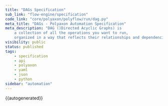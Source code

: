 ```yaml
---
title: "DAGs Specification"
sub_link: "flow-engine/specification"
code_link: "core/polyaxon/polyflow/run/dag.py"
meta_title: "DAGs - Polyaxon Automation Specification"
meta_description: "DAG ()Directed Acyclic Graphs) is
    a collection of all the operations you want to run,
    organized in a way that reflects their relationships and dependencies."
visibility: public
status: published
tags:
    - specification
    - api
    - polyaxon
    - yaml
    - json
    - python
sidebar: "automation"
---
```


{{autogenerated}}
